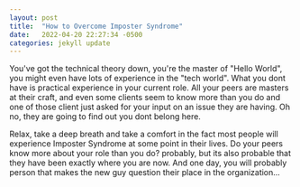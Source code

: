 ```yaml
---
layout: post
title:  "How to Overcome Imposter Syndrome"
date:   2022-04-20 22:27:34 -0500
categories: jekyll update
---
```

You've got the technical theory down, you're the master of "Hello World", you might even have lots of experience in the "tech world". What you dont have is practical experience in your current role. All your peers are masters at their craft, and even some clients seem to know more than you do and one of those client just asked for your input on an issue they are having. Oh no, they are going to find out you dont belong here. 

Relax, take a deep breath and take a comfort in the fact most people will experience Imposter Syndrome at some point in their lives. Do your peers know more about your role than you do? probably, but its also probable that they have been exactly where you are now. And one day, you will probably person that makes the new guy question their place in the organization...